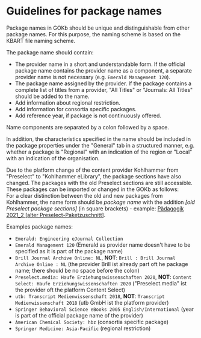 # Guidelines for package names

Package names in GOKb should be unique and distinguishable from other package names. 
For this purpose, the naming scheme is based on the KBART file naming scheme.

The package name should contain:

+ The provider name in a short and understandable form. If the official package name contains the provider name as a component, 
a separate provider name is not necessary (e.g. `Emerald Management 120`).
+ The package name assigned by the provider. If the package contains a complete list of titles from a provider, "All Titles" or "Journals: All Titles" should be added to the name.
+ Add information about regional restriction.
+ Add information for consortia specific packages.
+ Add reference year, if package is not continuously offered.

Name components are separated by a colon followed by a space.

In addition, the characteristics specified in the name should be included in the package properties under the "General" tab in a structured manner, e.g. whether a package is "Regional" with an indication of the region or "Local" with an indication of the organisation.

Due to the platform change of the content provider Kohlhammer from "Preselect" to "Kohlhammer eLibrary", the package sections have also changed. The packages with the old Preselect sections are still accessible. These packages can be imported or changed in the GOKb as follows:  
For a clear distinction between the old and new packages from Kohlhammer, the name form should be _package name_ with the addition _[old Preselect package sections]_ (in square brackets) - example: [Pädagogik 2021_2 [alter Preselect-Paketzuschnitt]](https://gokb.org/gokb-ui/#/package/56333627).

Examples package names:

+ `Emerald: Engineering eJournal Collection`
+ `Emerald Management 120` (Emerald as provider name doesn't have to be specified as it is part of the package name)
+ `Brill Journal Archive Online: NL`, **NOT**: `Brill : Brill Journal Archive Online : NL` (the provider Brill ist already part oft he package name; there should be no space before the colon)
+ `Preselect.media: Haufe Erziehungswissenschaften 2020`, **NOT**: `Content Select: Haufe Erziehungswissenschaften 2020` ("Preselect.media" ist the provider oft the platform Content Select)
+ `utb: Transcript Medienwissenschaft 2018`, **NOT**: `Transcript Medienwissenschaft 2018` (utb GmbH ist the platform provider)
+ `Springer Behavioral Science eBooks 2005 English/International` (year is part of the official package name of the provider)
+ `American Chemical Society: hbz` (consortia specific package)
+ `Springer Medicine: Asia-Pacific` (regional restriction)




